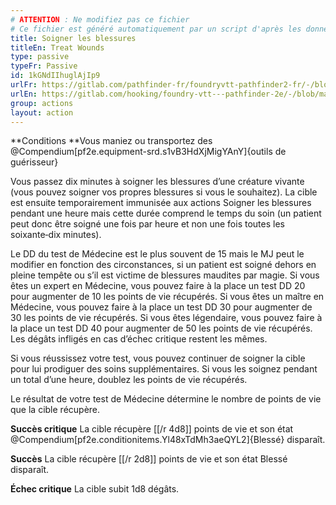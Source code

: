 ```yaml
---
# ATTENTION : Ne modifiez pas ce fichier
# Ce fichier est généré automatiquement par un script d'après les données du module Foundry VTT officiel et de sa traduction
title: Soigner les blessures
titleEn: Treat Wounds
type: passive
typeFr: Passive
id: 1kGNdIIhuglAjIp9
urlFr: https://gitlab.com/pathfinder-fr/foundryvtt-pathfinder2-fr/-/blob/master/data/actions/1kGNdIIhuglAjIp9.htm
urlEn: https://gitlab.com/hooking/foundry-vtt---pathfinder-2e/-/blob/master/packs/data/actions.db/treat-wounds.json
group: actions
layout: action
---
```

**Conditions **Vous maniez ou transportez des @Compendium[pf2e.equipment-srd.s1vB3HdXjMigYAnY]{outils de guérisseur}

Vous passez dix minutes à soigner les blessures d’une créature vivante (vous pouvez soigner vos propres blessures si vous le souhaitez). La cible est ensuite temporairement immunisée aux actions Soigner les blessures pendant une heure mais cette durée comprend le temps du soin (un patient peut donc être soigné une fois par heure et non une fois toutes les soixante‑dix minutes).

Le DD du test de Médecine est le plus souvent de 15 mais le MJ peut le modifier en fonction des circonstances, si un patient est soigné dehors en pleine tempête ou s’il est victime de blessures maudites par magie. Si vous êtes un expert en Médecine, vous pouvez faire à la place un test DD 20 pour augmenter de 10 les points de vie récupérés. Si vous êtes un maître en Médecine, vous pouvez faire à la place un test DD 30 pour augmenter de 30 les points de vie récupérés. Si vous êtes légendaire, vous pouvez faire à la place un test DD 40 pour augmenter de 50 les points de vie récupérés. Les dégâts infligés en cas d’échec critique restent les mêmes.

Si vous réussissez votre test, vous pouvez continuer de soigner la cible pour lui prodiguer des soins supplémentaires. Si vous les soignez pendant un total d’une heure, doublez les points de vie récupérés.

Le résultat de votre test de Médecine détermine le nombre de points de vie que la cible récupère.

**Succès critique** La cible récupère [[/r 4d8]] points de vie et son état  @Compendium[pf2e.conditionitems.Yl48xTdMh3aeQYL2]{Blessé} disparaît.

**Succès** La cible récupère [[/r 2d8]] points de vie et son état Blessé disparaît.

**Échec critique** La cible subit 1d8 dégâts.


